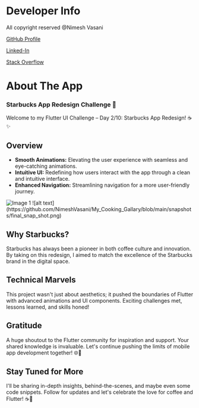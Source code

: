 # Developer Info

All copyright reserved @Nimesh Vasani 

[GitHub Profile](https://github.com/NimeshVasani)

[Linked-In](https://www.linkedin.com/in/nimesh-vasani-99b642154/)

[Stack Overflow](https://stackoverflow.com/users/16579306/nimesh-vasani)

# About The App
### Starbucks App Redesign Challenge 🚀

Welcome to my Flutter UI Challenge – Day 2/10: Starbucks App Redesign! ☕✨

## Overview

- **Smooth Animations:** Elevating the user experience with seamless and eye-catching animations.
- **Intuitive UI:** Redefining how users interact with the app through a clean and intuitive interface.
- **Enhanced Navigation:** Streamlining navigation for a more user-friendly journey.

<img src="https://github.com/NimeshVasani/starbucks_redesigning/tree/ca6fb6390f0d6ff27d8d38aa8583c3ec15b4dd5d/screenshots/starbucks_final.jpg" width="400" alt="Image 1">
![alt text](https://github.com/NimeshVasani/My_Cooking_Gallary/blob/main/snapshots/final_snap_shot.png)


## Why Starbucks?
Starbucks has always been a pioneer in both coffee culture and innovation. By taking on this redesign, I aimed to match the excellence of the Starbucks brand in the digital space.

## Technical Marvels
This project wasn't just about aesthetics; it pushed the boundaries of Flutter with advanced animations and UI components. Exciting challenges met, lessons learned, and skills honed!

## Gratitude
A huge shoutout to the Flutter community for inspiration and support. Your shared knowledge is invaluable. Let's continue pushing the limits of mobile app development together! 🌐💙

## Stay Tuned for More
I'll be sharing in-depth insights, behind-the-scenes, and maybe even some code snippets. Follow for updates and let's celebrate the love for coffee and Flutter! ☕🚀
